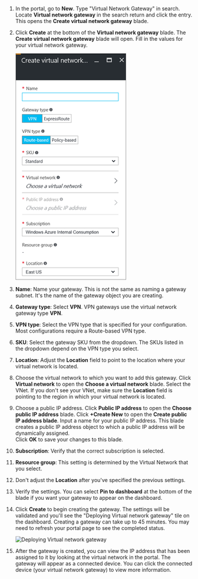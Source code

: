 1. In the portal, go to **New**. Type "Virtual Network Gateway" in search. Locate **Virtual network gateway** in the search return and click the entry. This opens the **Create virtual network gateway** blade.
2. Click **Create** at the bottom of the **Virtual network gateway** blade. The **Create virtual network gateway** blade will open. Fill in the values for your virtual network gateway.

	![Create virtual network gateway blade fields](./media/vpn-gateway-add-gw-rm-portal-include/createvnetgw300.png "Create virtual network gateway blade fields")

3. **Name**: Name your gateway. This is not the same as naming a gateway subnet. It's the name of the gateway object you are creating.

4. **Gateway type**: Select **VPN**. VPN gateways use the virtual network gateway type **VPN**. 

5. **VPN type**: Select the VPN type that is specified for your configuration. Most configurations require a Route-based VPN type.

6. **SKU**: Select the gateway SKU from the dropdown. The SKUs listed in the dropdown depend on the VPN type you select.

7. **Location**: Adjust the **Location** field to point to the location where your virtual network is located.
 
8. Choose the virtual network to which you want to add this gateway. Click **Virtual network** to open the **Choose a virtual network** blade. Select the VNet. If you don't see your VNet, make sure the **Location** field is pointing to the region in which your virtual network is located.

9. Choose a public IP address. Click **Public IP address** to open the **Choose public IP address** blade. Click **+Create New** to open the **Create public IP address blade**. Input a name for your public IP address. This blade creates a public IP address object to which a public IP address will be dynamically assigned.<br>Click **OK** to save your changes to this blade.

10. **Subscription**: Verify that the correct subscription is selected.

11. **Resource group**: This setting is determined by the Virtual Network that you select. 

12. Don't adjust the **Location** after you've specified the previous settings.

13. Verify the settings. You can select **Pin to dashboard** at the bottom of the blade if you want your gateway to appear on the dashboard.

14. Click **Create** to begin creating the gateway. The settings will be validated and you'll see the "Deploying Virtual network gateway" tile on the dashboard. Creating a gateway can take up to 45 minutes. You may need to refresh your portal page to see the completed status.

	![Deploying Virtual network gateway](./media/vpn-gateway-add-gw-rm-portal-include/deployvnetgw150.png "Deploying Virtual network gateway")

11. After the gateway is created, you can view the IP address that has been assigned to it by looking at the virtual network in the portal. The gateway will appear as a connected device. You can click the connected device (your virtual network gateway) to view more information.



